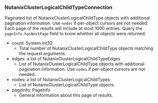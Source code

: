 ### NutanixClusterLogicalChildTypeConnection
Paginated list of NutanixClusterLogicalChildType objects with additional pagination information. Use `nodes` if per-object cursors are not needed. Each page of the results will include at most 1000 entries. Query the `pageInfo.hasNextPage` field to know whether all objects were returned.

- count: System.Int32
  - Total number of NutanixClusterLogicalChildType objects matching the request arguments.
- edges: a list of NutanixClusterLogicalChildTypeEdges
  - List of NutanixClusterLogicalChildType objects with additional pagination information. Use `nodes` if per-object cursors are not needed.
- nodes: a list of NutanixClusterLogicalChildTypes
  - List of NutanixClusterLogicalChildType objects.
- pageInfo: PageInfo
  - General information about this page of results.
